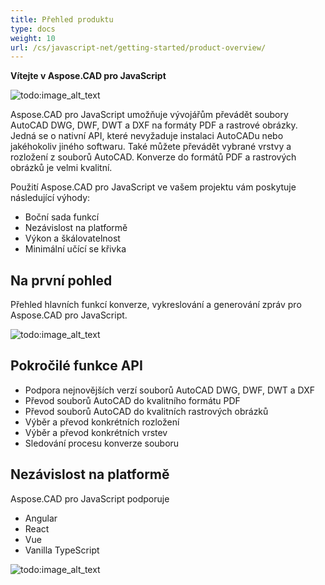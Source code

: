 ```yaml
---
title: Přehled produktu
type: docs
weight: 10
url: /cs/javascript-net/getting-started/product-overview/
---
```


**Vítejte v Aspose.CAD pro JavaScript**

![todo:image_alt_text](/cad/_assets/home_5.png)

Aspose.CAD pro JavaScript umožňuje vývojářům převádět soubory AutoCAD DWG, DWF, DWT a DXF na formáty PDF a rastrové obrázky. Jedná se o nativní API, které nevyžaduje instalaci AutoCADu nebo jakéhokoliv jiného softwaru. Také můžete převádět vybrané vrstvy a rozložení z souborů AutoCAD. Konverze do formátů PDF a rastrových obrázků je velmi kvalitní.

Použití Aspose.CAD pro JavaScript ve vašem projektu vám poskytuje následující výhody:

- Boční sada funkcí
- Nezávislost na platformě
- Výkon a škálovatelnost
- Minimální učící se křivka

## **Na první pohled**
Přehled hlavních funkcí konverze, vykreslování a generování zpráv pro Aspose.CAD pro JavaScript.

![todo:image_alt_text](/cad/_assets/javascript-net/product-overview_2.png)

## **Pokročilé funkce API**
- Podpora nejnovějších verzí souborů AutoCAD DWG, DWF, DWT a DXF
- Převod souborů AutoCAD do kvalitního formátu PDF
- Převod souborů AutoCAD do kvalitních rastrových obrázků
- Výběr a převod konkrétních rozložení
- Výběr a převod konkrétních vrstev
- Sledování procesu konverze souboru

## **Nezávislost na platformě**
Aspose.CAD pro JavaScript podporuje

- Angular
- React
- Vue
- Vanilla TypeScript

![todo:image_alt_text](/cad/_assets/javascript-net/product-overview_3.png)
